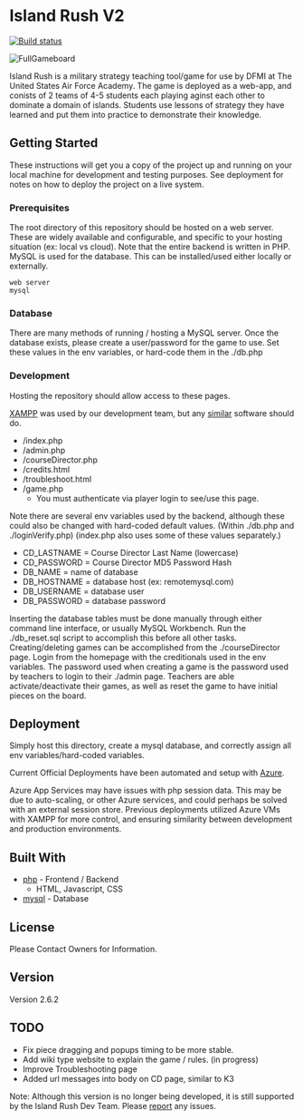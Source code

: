 # Island Rush V2

[![Build status](https://dev.azure.com/spenceradolph/IslandRushK2/_apis/build/status/IslandRushK2-CI)](https://dev.azure.com/spenceradolph/IslandRushK2/_build/latest?definitionId=5)

![FullGameboard](https://github.com/island-rush/Images/blob/master/K2/FullGameboard.PNG)

Island Rush is a military strategy teaching tool/game for use by DFMI at The United States Air Force Academy. The game is deployed as a web-app, and conists of 2 teams of 4-5 students each playing aginst each other to dominate a domain of islands. Students use lessons of strategy they have learned and put them into practice to demonstrate their knowledge.

## Getting Started

These instructions will get you a copy of the project up and running on your local machine for development and testing purposes. See deployment for notes on how to deploy the project on a live system.

### Prerequisites

The root directory of this repository should be hosted on a web server. These are widely available and configurable, and specific to your hosting situation (ex: local vs cloud). Note that the entire backend is written in PHP. MySQL is used for the database. This can be installed/used either locally or externally.

```
web server
mysql
```

### Database

There are many methods of running / hosting a MySQL server. Once the database exists, please create a user/password for the game to use. Set these values in the env variables, or hard-code them in the ./db.php

### Development

Hosting the repository should allow access to these pages.

[XAMPP](https://www.apachefriends.org/index.html) was used by our development team, but any [similar](https://en.wikipedia.org/wiki/List_of_Apache%E2%80%93MySQL%E2%80%93PHP_packages) software should do.

- /index.php
- /admin.php
- /courseDirector.php
- /credits.html
- /troubleshoot.html
- /game.php
  - You must authenticate via player login to see/use this page.

Note there are several env variables used by the backend, although these could also be changed with hard-coded default values. (Within ./db.php and ./loginVerify.php) (index.php also uses some of these values separately.)

- CD_LASTNAME = Course Director Last Name (lowercase)
- CD_PASSWORD = Course Director MD5 Password Hash
- DB_NAME = name of database
- DB_HOSTNAME = database host (ex: remotemysql.com)
- DB_USERNAME = database user
- DB_PASSWORD = database password

Inserting the database tables must be done manually through either command line interface, or usually MySQL Workbench. Run the ./db_reset.sql script to accomplish this before all other tasks. Creating/deleting games can be accomplished from the ./courseDirector page. Login from the homepage with the creditionals used in the env variables. The password used when creating a game is the password used by teachers to login to their ./admin page. Teachers are able activate/deactivate their games, as well as reset the game to have initial pieces on the board.

## Deployment

Simply host this directory, create a mysql database, and correctly assign all env variables/hard-coded variables.

Current Official Deployments have been automated and setup with [Azure](https://azure.microsoft.com/en-us/).

Azure App Services may have issues with php session data. This may be due to auto-scaling, or other Azure services, and could perhaps be solved with an external session store. Previous deployments utilized Azure VMs with XAMPP for more control, and ensuring similarity between development and production environments.

## Built With

- [php](https://www.php.net/) - Frontend / Backend
  - HTML, Javascript, CSS
- [mysql](https://dev.mysql.com/doc/) - Database

## License

Please Contact Owners for Information.

## Version

Version 2.6.2

## TODO

- Fix piece dragging and popups timing to be more stable.
- Add wiki type website to explain the game / rules. (in progress)
- Improve Troubleshooting page
- Added url messages into body on CD page, similar to K3

Note: Although this version is no longer being developed, it is still supported by the Island Rush Dev Team. Please [report](https://gitreports.com/issue/island-rush/K2) any issues.
